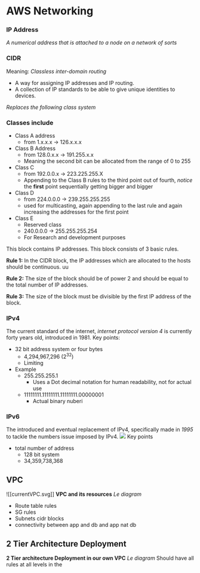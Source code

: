 # AWS Networking

### IP Address

*A numerical address that is attached to a node on a network of sorts*

### CIDR

Meaning: *Classless inter-domain routing*
- A way for assigning IP addresses and IP routing.
- A collection of IP standards to be able to give unique identities to devices.

*Replaces the following class system*
### Classes include
- Class A address
	- from 1.x.x.x -> 126.x.x.x
-  Class B Address
	-  from 128.0.x.x -> 191.255.x.x
	-  Meaning the second bit can be allocated from the range of 0 to 255
- Class C
	- from 192.0.0.x -> 223.225.255.X
	- Appending to the Class B rules to the third point out of fourth, *notice* the **first** point sequentially getting bigger and bigger
- Class D
	- from 224.0.0.0 -> 239.255.255.255
	- used for multicasting, again appending to the last rule and again increasing the addresses for the first point
- Class E
	- Reserved class
	- 240.0.0.0 -> 255.255.255.254
	- For Research and development purposes


This block contains IP addresses. This block consists of 3 basic rules.

**Rule 1:** In the CIDR block, the IP addresses which are allocated to the hosts should be continuous. uu

**Rule 2:** The size of the block should be of power 2 and should be equal to the total number of IP addresses.

**Rule 3:** The size of the block must be divisible by the first IP address of the block.


### IPv4
The current standard of the internet, *internet protocol version 4* is currently forty years old, introduced in 1981.
Key points:
- 32 bit address system or four bytes
	- 4,294,967,296 ($2^{32}$)
	- Limiting
- Example
	- 255.255.255.1
		- Uses a Dot decimal notation for human readability, not for actual use
	- 11111111.11111111.11111111.00000001
		- Actual binary nuberi
### IPv6

The introduced and eventual replacement of IPv4, specifically made in *1995* to tackle the numbers issue imposed by IPv4.
![](https://upload.wikimedia.org/wikipedia/commons/thumb/5/5e/IPv6_address_terminology-en.svg/1920px-IPv6_address_terminology-en.svg.png)
Key points
- total number of address
	- 128 bit system
	- 34,359,738,368


## VPC
![[currentVPC.svg]]
**VPC and its resources**
*Le diagram*
- Route table rules
- SG rules
- Subnets cidr blocks
- connectivity between app and db and app nat db

## 2 Tier Architecture Deployment




**2 Tier architecture Deployment in our own VPC**
*Le diagram*
Should have all rules at all levels in the
